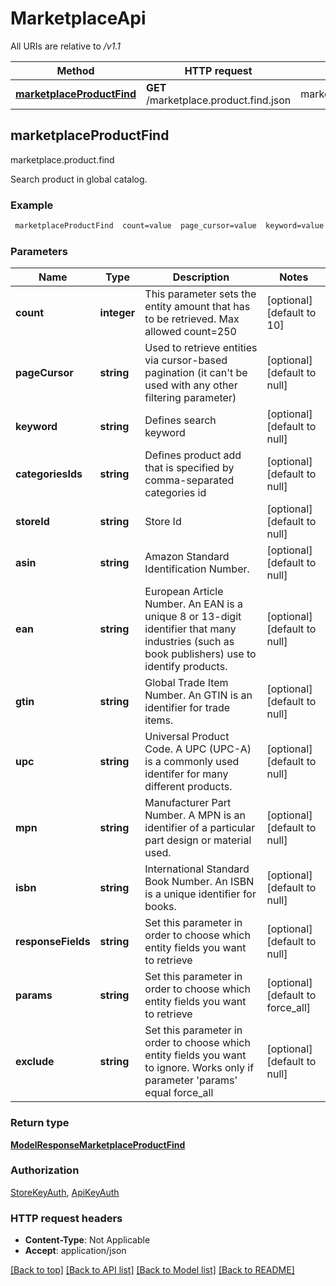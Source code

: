 # MarketplaceApi

All URIs are relative to */v1.1*

Method | HTTP request | Description
------------- | ------------- | -------------
[**marketplaceProductFind**](MarketplaceApi.md#marketplaceProductFind) | **GET** /marketplace.product.find.json | marketplace.product.find



## marketplaceProductFind

marketplace.product.find

Search product in global catalog.

### Example

```bash
 marketplaceProductFind  count=value  page_cursor=value  keyword=value  categories_ids=value  store_id=value  asin=value  ean=value  gtin=value  upc=value  mpn=value  isbn=value  response_fields=value  params=value  exclude=value
```

### Parameters


Name | Type | Description  | Notes
------------- | ------------- | ------------- | -------------
 **count** | **integer** | This parameter sets the entity amount that has to be retrieved. Max allowed count=250 | [optional] [default to 10]
 **pageCursor** | **string** | Used to retrieve entities via cursor-based pagination (it can't be used with any other filtering parameter) | [optional] [default to null]
 **keyword** | **string** | Defines search keyword | [optional] [default to null]
 **categoriesIds** | **string** | Defines product add that is specified by comma-separated categories id | [optional] [default to null]
 **storeId** | **string** | Store Id | [optional] [default to null]
 **asin** | **string** | Amazon Standard Identification Number. | [optional] [default to null]
 **ean** | **string** | European Article Number. An EAN is a unique 8 or 13-digit identifier that many industries (such as book publishers) use to identify products. | [optional] [default to null]
 **gtin** | **string** | Global Trade Item Number. An GTIN is an identifier for trade items. | [optional] [default to null]
 **upc** | **string** | Universal Product Code. A UPC (UPC-A) is a commonly used identifer for many different products. | [optional] [default to null]
 **mpn** | **string** | Manufacturer Part Number. A MPN is an identifier of a particular part design or material used. | [optional] [default to null]
 **isbn** | **string** | International Standard Book Number. An ISBN is a unique identifier for books. | [optional] [default to null]
 **responseFields** | **string** | Set this parameter in order to choose which entity fields you want to retrieve | [optional] [default to null]
 **params** | **string** | Set this parameter in order to choose which entity fields you want to retrieve | [optional] [default to force_all]
 **exclude** | **string** | Set this parameter in order to choose which entity fields you want to ignore. Works only if parameter 'params' equal force_all | [optional] [default to null]

### Return type

[**ModelResponseMarketplaceProductFind**](ModelResponseMarketplaceProductFind.md)

### Authorization

[StoreKeyAuth](../README.md#StoreKeyAuth), [ApiKeyAuth](../README.md#ApiKeyAuth)

### HTTP request headers

- **Content-Type**: Not Applicable
- **Accept**: application/json

[[Back to top]](#) [[Back to API list]](../README.md#documentation-for-api-endpoints) [[Back to Model list]](../README.md#documentation-for-models) [[Back to README]](../README.md)

